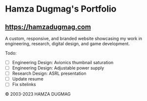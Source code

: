 # Hamza Dugmag's Portfolio
## https://hamzadugmag.com

A custom, responsive, and branded website showcasing my work in engineering, research, digital design, and game development.

Todo:

- [ ] Engineering Design: Avionics thumbnail saturation
- [ ] Engineering Design: Adjustable power supply
- [ ] Research Design: ASRL presentation
- [ ] Update resume
- [ ] Fix sitelinks

© 2003-2023 HAMZA DUGMAG
